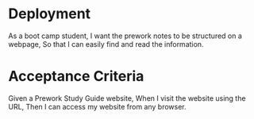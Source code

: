 # Deployment

As a boot camp student,
I want the prework notes to be structured on a webpage,
So that I can easily find and read the information.

# Acceptance Criteria
Given a Prework Study Guide website,
When I visit the website using the URL,
Then I can access my website from any browser.

